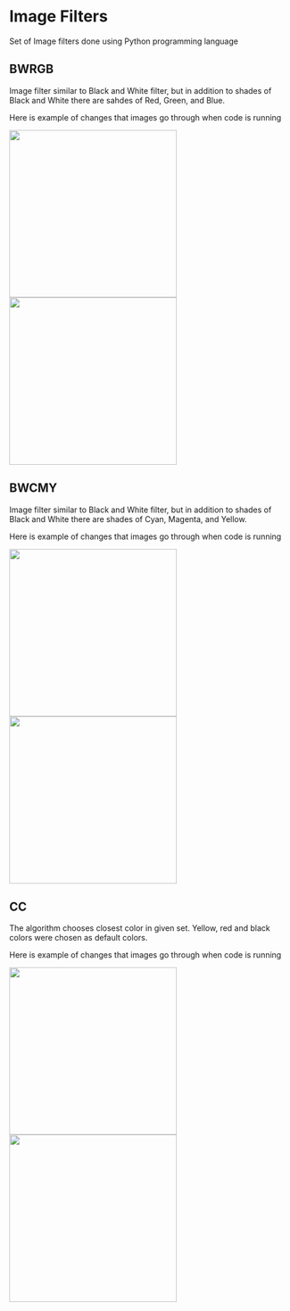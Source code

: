 # Image Filters
Set of Image filters done using Python programming language

## BWRGB
Image filter similar to Black and White filter, but in addition to shades of Black and White there are sahdes of Red, Green, and Blue. 

Here is example of changes that images go through when code is running

<img src="https://github.com/VusalShahbazzadeh/Image-Filters/blob/master/Example.png" width="300"  /> <img src="https://github.com/VusalShahbazzadeh/Image-Filters/blob/master/BWRGBExample.png" width="300" />
## BWCMY
Image filter similar to Black and White filter, but in addition to shades of Black and White there are shades of Cyan, Magenta, and Yellow.

Here is example of changes that images go through when code is running

<img src="https://github.com/VusalShahbazzadeh/Image-Filters/blob/master/Example.png" width="300"  /> <img src="https://github.com/VusalShahbazzadeh/Image-Filters/blob/master/BWCMYExample.png" width="300" />

## CC
The algorithm chooses closest color in given set. Yellow, red and black colors were chosen as default colors.

Here is example of changes that images go through when code is running

<img src="https://github.com/VusalShahbazzadeh/Image-Filters/blob/master/Example.png" width="300"  /> <img src="https://github.com/VusalShahbazzadeh/Image-Filters/blob/master/CCExample.png" width="300" />
